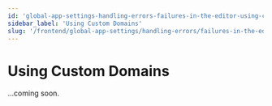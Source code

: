 ```yaml
---
id: 'global-app-settings-handling-errors-failures-in-the-editor-using-custom-domains'
sidebar_label: 'Using Custom Domains'
slug: '/frontend/global-app-settings/handling-errors/failures-in-the-editor/using-custom-domains'
---
```


# Using Custom Domains

...coming soon.
